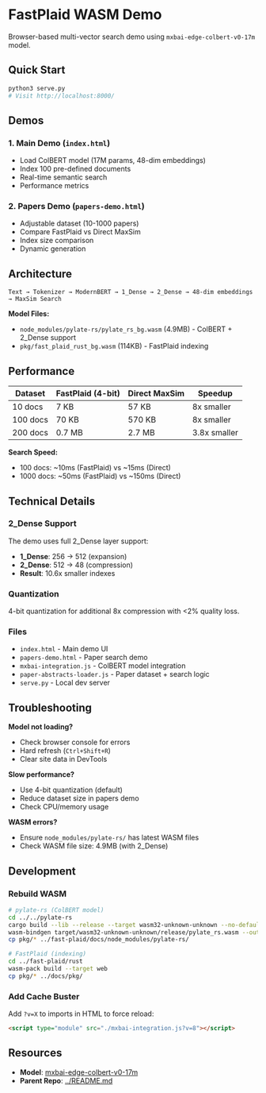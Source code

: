 # FastPlaid WASM Demo

Browser-based multi-vector search demo using `mxbai-edge-colbert-v0-17m` model.

## Quick Start

```bash
python3 serve.py
# Visit http://localhost:8000/
```

## Demos

### 1. Main Demo (`index.html`)
- Load ColBERT model (17M params, 48-dim embeddings)
- Index 100 pre-defined documents
- Real-time semantic search
- Performance metrics

### 2. Papers Demo (`papers-demo.html`)
- Adjustable dataset (10-1000 papers)
- Compare FastPlaid vs Direct MaxSim
- Index size comparison
- Dynamic generation

## Architecture

```
Text → Tokenizer → ModernBERT → 1_Dense → 2_Dense → 48-dim embeddings → MaxSim Search
```

**Model Files:**
- `node_modules/pylate-rs/pylate_rs_bg.wasm` (4.9MB) - ColBERT + 2_Dense support
- `pkg/fast_plaid_rust_bg.wasm` (114KB) - FastPlaid indexing

## Performance

| Dataset | FastPlaid (4-bit) | Direct MaxSim | Speedup |
|---------|------------------|---------------|---------|
| 10 docs | 7 KB | 57 KB | 8x smaller |
| 100 docs | 70 KB | 570 KB | 8x smaller |
| 200 docs | 0.7 MB | 2.7 MB | 3.8x smaller |

**Search Speed:**
- 100 docs: ~10ms (FastPlaid) vs ~15ms (Direct)
- 1000 docs: ~50ms (FastPlaid) vs ~150ms (Direct)

## Technical Details

### 2_Dense Support
The demo uses full 2_Dense layer support:
- **1_Dense**: 256 → 512 (expansion)
- **2_Dense**: 512 → 48 (compression)
- **Result**: 10.6x smaller indexes

### Quantization
4-bit quantization for additional 8x compression with <2% quality loss.

### Files
- `index.html` - Main demo UI
- `papers-demo.html` - Paper search demo
- `mxbai-integration.js` - ColBERT model integration
- `paper-abstracts-loader.js` - Paper dataset + search logic
- `serve.py` - Local dev server

## Troubleshooting

**Model not loading?**
- Check browser console for errors
- Hard refresh (`Ctrl+Shift+R`)
- Clear site data in DevTools

**Slow performance?**
- Use 4-bit quantization (default)
- Reduce dataset size in papers demo
- Check CPU/memory usage

**WASM errors?**
- Ensure `node_modules/pylate-rs/` has latest WASM files
- Check WASM file size: 4.9MB (with 2_Dense)

## Development

### Rebuild WASM
```bash
# pylate-rs (ColBERT model)
cd ../../pylate-rs
cargo build --lib --release --target wasm32-unknown-unknown --no-default-features --features wasm
wasm-bindgen target/wasm32-unknown-unknown/release/pylate_rs.wasm --out-dir pkg --target web
cp pkg/* ../fast-plaid/docs/node_modules/pylate-rs/

# FastPlaid (indexing)
cd ../fast-plaid/rust
wasm-pack build --target web
cp pkg/* ../docs/pkg/
```

### Add Cache Buster
Add `?v=X` to imports in HTML to force reload:
```html
<script type="module" src="./mxbai-integration.js?v=8"></script>
```

## Resources

- **Model**: [mxbai-edge-colbert-v0-17m](https://huggingface.co/mixedbread-ai/mxbai-edge-colbert-v0-17m)
- **Parent Repo**: [../README.md](../README.md)
